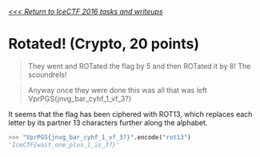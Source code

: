 _[<<< Return to IceCTF 2016 tasks and writeups](/2016-icectf)_
# Rotated! (Crypto, 20 points)

>They went and ROTated the flag by 5 and then ROTated it by 8! The scoundrels!

>Anyway once they were done this was all that was left VprPGS{jnvg_bar_cyhf_1_vf_3?}

It seems that the flag has been ciphered with ROT13, which replaces each letter
by its partner 13 characters further along the alphabet.

```python
>>> "VprPGS{jnvg_bar_cyhf_1_vf_3?}".encode("rot13")
'IceCTF{wait_one_plus_1_is_3?}'
```
